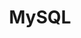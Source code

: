 ---
title: "MySQL"
image: "v2-f6efa2b442dc2f10137c1540fc6795d6_720w.jpg"
style:
    background: "#2a9d8f"
    color: "#fff"
---